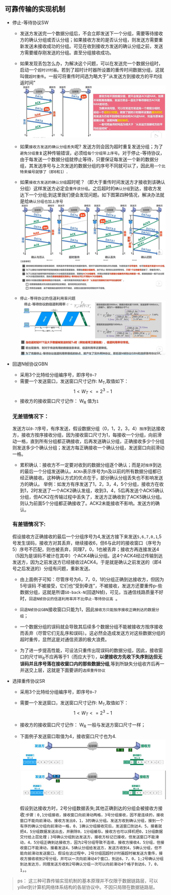 ## 可靠传输的实现机制

- 停止-等待协议SW

    - 发送方发送完一个数据分组后，不会立即发送下一个分组，需要等待接收方的确认分组或否认分组；如果接收方发的是否认分组，则发送方需要重新发送未接收成功的分组。可见在收到接收方发送的确认分组之前，发送方需要缓存刚发送的分组。直至分组接收成功。
    - 如果发现丢包怎么办，为解决这个问题，可以在发送完一个数据分组时，启动一个`超时计时器`。若到了超时计时器所设置的重传时间数据分组，这就叫做`超时重传`。一般可将重传时间选为略大于"从发送方到接收方的平均往返时间"
     ![图片](../imgs/network/68.jpg)
    - 如果`接收方发送的确认分组丢失`呢? 发送方则会因为超时重复发送分组；为了`避免分组重复`这种传输错误，必须给`每个分组带上序号`。对于停止-等待协议，由于每发送一个数据分组就停止等待，只要保证每发送一个新的数据分组，其发送序号与上次发送的数据分组的序号不同就可以了，因此用`一个比特来编号就够了（即0和1）`.
    - 如果`接收方发送的确认分组`超时呢？（即大于重传时间发送方才接收到该确认分组）这样发送方必定会`重传该分组`。之后超时的`确认分组`到达，接收方发达下一个分组;到这里我们便会发现问题。如下图第四种情况，解决办法就是给`确认分组也加上序号`
    ![图片](../imgs/network/70.jpg)
    ![图片](../imgs/network/71.jpg)

    - `停止-等待协议的信道利用率问题`
    ![图片](../imgs/network/72.jpg)

- 回退N帧协议GBN

    - 采用3个比特给分组编序号，即序号`0~7`
    - 需要一个发送窗口，发送窗口尺寸记作: M<sub>T</sub>,取值如下：
    $$
     1< W_T <= 2^3-1
    $$
    - 接收方的接收窗口尺寸记作： W<sub>R</sub> 值为`1`

    ### 无差错情况下：

    发送方以`0-7`序号，有序发送，假设数据分组（0，1，2，3，4）`按序`到达接收方，接收方按序接收分组，因为接收窗口尺寸为1，每接收一个分组，向前滑动一格，直到所有分组都正确接收，后再发送确认分组，正确接收多少个分组则发送多少个确认分组；发送方每正确接收一个确认分组，发送窗口向前滑动一格。
     - 累积确认：接收方不一定要对收到的数据分组逐个确认；而是对`按序`到达的最后一个分组发送确认。`ACKn`表示序号为n及以前的所有数据分组都已经正确接收。这种确认方式的优点在于，部分确认分组丢失也不影响发送方的确认。
        举例：如发方有序发送了1，2，3，4，5个分组，接收方在收到1，2时发送了一个ACK2确认发组，收到3，4，5后再发送个ACK5确认分组，但ACK2在传输过程中丢失了，发送方正确收到了ACK5确认分组。则认为前面5个分组都正确接收了。ACK2未能接收不影响。发送方的确认。

    ### 有差错情况下:
        
    假设接收方正确接收的最后一个分组序号为4,发送方接下来发送`5,6,7,0,1`,5号发生误码，接收方对其丢弃，继续接收6，但6与此时的接收窗口（序号为5）序号不匹配，则也被丢弃，同理7，0，1也被丢弃；接收方再连接发送4（5因为是误码不被计在其中）个ACK4确认分组。这4个ACK4经过传输到达发送方，因为之前发送方已经接收过ACK4。于是就是确认之前发送的（即4号之后发送的）分组有问题，重新发送。

    - 由上面例子可知：尽管序号为6，7，0，1的分组正确到达接收方，但因为5号误码 不被接受，它们也"受到牵连”，不被接收，发送方还要重传p-些数据分组，这就是所谓`GO-back-N`(回退N帧)，可见，当通信线路质量不好时，`回退N帧协议的信道利用率并不比停止-等待协议高 `。

    - `回退N帧协议GBN`接收窗口只能为1，因此`接收方只能按序接收正确到达的数据分组`；
    - 一个数据分组的误码就会导致其后续多个数据分组不能被接收方按序接收而丢弃（尽管它们无乱序和误码）。这必然会造成发送方对这些数据分组的超时重传，显然这是对通信资源的极大浪费。
    - 为了进一步提高性能，可设法只重传出现误码的数据分组，因此，接收窗口的尺寸W<sub>R</sub>不应再等于1（而应大于1），<strong>以便接收方先收下失序到达但无误码并且序号落在接收窗口内的那些数据分组</strong>,等到所缺失分组收齐后再一并送交上层，这就是下面要讲的`选择重传协议`

- 选择重传协议SR

    - 采用3个比特给分组编序号，即序号`0~7`
    - 需要一个发送窗口，发送窗口尺寸记作: M<sub>T</sub>,取值如下：
    $$
     1< W_T <= 2^3-1
    $$
    - 接收方的接收窗口尺寸记作： W<sub>R</sub> 一般与发送方窗口尺寸一样；
    
    - 下面例子发送窗口取值为4，接收窗口尺寸也为4.
     ![图片](../imgs/network/74.jpg)
     ![图片](../imgs/network/75.jpg)

      假设到达接收方时，2号分组数据丢失;其他正确到达的分组会被接收方接收:`步骤：0,1分组接收，接收窗口向前滑动两格，3号分组接收，因不是连续的，接收窗口不能向前滑动。接收方发出0，1，3的确认分组。发送方收到确认分组，接到一个有序的确认分组向前滑动一格，0，1确认分组接收完后，发送窗口到达4，5，接着就把4，5分组数据发送出去，并删除0，1分组缓存。接收方也可以择机把0，1分组数据交付给上层处理；3号确认分组到达发送方，接收方标记已接收，但发送窗口不能滑动，4，5分组正确到达接收方，因为2号分组导致不连续，接收方接收4，5分组，但接收窗口不能滑动，接着发送4，5确认分组给发送方，发送方收到4，5确认分组，但不能向前滑动发送窗口，假设在这过程中，2号分组因超时计时器超时被发送方重传，接收方接收收到2号分组，并可以一次向前滑动4个窗口，到达6，7，0，1;2号确认分组到达发达方，同理发送方收到2号确认分组一次可以向前滑动4个格子到达6，7，0，1`，。


>ps： 这三种可靠传输实现机制的基本原理并不仅限于数据链路层，可以yi8et到计算机网络体系结构的各层协议中。不因只局限在数据链路层。

